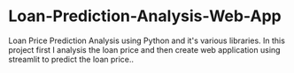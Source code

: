 # Loan-Prediction-Analysis-Web-App
Loan Price Prediction Analysis using Python and it's various libraries. In this project first I analysis the loan price and then create web application using streamlit to predict the loan price..
